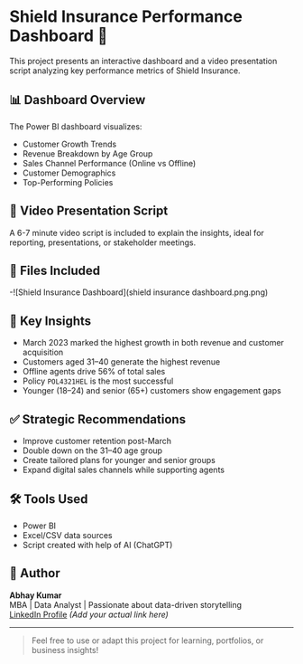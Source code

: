 
# Shield Insurance Performance Dashboard 🚀

This project presents an interactive dashboard and a video presentation script analyzing key performance metrics of Shield Insurance.

## 📊 Dashboard Overview
The Power BI dashboard visualizes:
- Customer Growth Trends
- Revenue Breakdown by Age Group
- Sales Channel Performance (Online vs Offline)
- Customer Demographics
- Top-Performing Policies

## 🎤 Video Presentation Script
A 6-7 minute video script is included to explain the insights, ideal for reporting, presentations, or stakeholder meetings.

## 📁 Files Included
-![Shield Insurance Dashboard](shield insurance dashboard.png.png)


## 🧠 Key Insights
- March 2023 marked the highest growth in both revenue and customer acquisition
- Customers aged 31–40 generate the highest revenue
- Offline agents drive 56% of total sales
- Policy `POL4321HEL` is the most successful
- Younger (18–24) and senior (65+) customers show engagement gaps

## ✅ Strategic Recommendations
- Improve customer retention post-March
- Double down on the 31–40 age group
- Create tailored plans for younger and senior groups
- Expand digital sales channels while supporting agents

## 🛠️ Tools Used
- Power BI
- Excel/CSV data sources
- Script created with help of AI (ChatGPT)

## 📌 Author
**Abhay Kumar**  
MBA | Data Analyst | Passionate about data-driven storytelling  
[LinkedIn Profile](#) *(Add your actual link here)*

---

> Feel free to use or adapt this project for learning, portfolios, or business insights!
